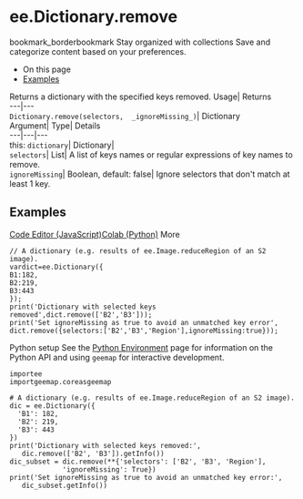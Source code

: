  
#  ee.Dictionary.remove
bookmark_borderbookmark Stay organized with collections  Save and categorize content based on your preferences. 
  * On this page
  * [Examples](https://developers.google.com/earth-engine/apidocs/ee-dictionary-remove#examples)


Returns a dictionary with the specified keys removed. 
Usage| Returns  
---|---  
`Dictionary.remove(selectors,  _ignoreMissing_)`| Dictionary  
Argument| Type| Details  
---|---|---  
this: `dictionary`| Dictionary|   
`selectors`| List| A list of keys names or regular expressions of key names to remove.  
`ignoreMissing`| Boolean, default: false| Ignore selectors that don't match at least 1 key.  
## Examples
[Code Editor (JavaScript)](https://developers.google.com/earth-engine/apidocs/ee-dictionary-remove#code-editor-javascript-sample)[Colab (Python)](https://developers.google.com/earth-engine/apidocs/ee-dictionary-remove#colab-python-sample) More
```
// A dictionary (e.g. results of ee.Image.reduceRegion of an S2 image).
vardict=ee.Dictionary({
B1:182,
B2:219,
B3:443
});
print('Dictionary with selected keys removed',dict.remove(['B2','B3']));
print('Set ignoreMissing as true to avoid an unmatched key error',
dict.remove({selectors:['B2','B3','Region'],ignoreMissing:true}));
```
Python setup
See the [ Python Environment](https://developers.google.com/earth-engine/guides/python_install) page for information on the Python API and using `geemap` for interactive development.
```
importee
importgeemap.coreasgeemap
```
```
# A dictionary (e.g. results of ee.Image.reduceRegion of an S2 image).
dic = ee.Dictionary({
  'B1': 182,
  'B2': 219,
  'B3': 443
})
print('Dictionary with selected keys removed:',
   dic.remove(['B2', 'B3']).getInfo())
dic_subset = dic.remove(**{'selectors': ['B2', 'B3', 'Region'],
             'ignoreMissing': True})
print('Set ignoreMissing as true to avoid an unmatched key error:',
   dic_subset.getInfo())
```

